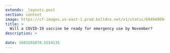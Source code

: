 ```yaml
--- 
extends: _layouts.post 
section: content 
image: https://cf-images.us-east-1.prod.boltdns.net/v1/static/694940094001/75d41556-9cd8-4ada-a0ab-10742bdaa091/cd58198e-bcaf-4c14-b900-8bf2c14c052f/1280x720/match/image.jpg 
title: > 
  Will a COVID-19 vaccine be ready for emergency use by November? 
description: > 
   
date: 1603105878.5554135 
--- 
```

